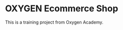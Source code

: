 # OXYGEN Ecommerce Shop
This is a training project from Oxygen Academy.                                          
  
  
 
 
